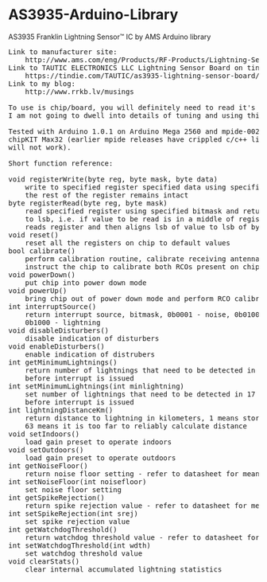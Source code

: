 AS3935-Arduino-Library
======================

AS3935 Franklin Lightning Sensor™ IC by AMS Arduino library
<pre>
Link to manufacturer site:
	http://www.ams.com/eng/Products/RF-Products/Lightning-Sensor/AS3935
Link to TAUTIC ELECTRONICS LLC Lightning Sensor Board on tindie.com:
	https://tindie.com/TAUTIC/as3935-lightning-sensor-board/
Link to my blog:
	http://www.rrkb.lv/musings

To use is chip/board, you will definitely need to read it's datasheet, so
I am not going to dwell into details of tuning and using this small gem.

Tested with Arduino 1.0.1 on Arduino Mega 2560 and mpide-0023-20120903-newlib on
chipKIT Max32 (earlier mpide releases have crippled c/c++ library support and
will not work).

Short function reference:

void registerWrite(byte reg, byte mask, byte data)
	write to specified register specified data using specified bitmask,
	the rest of the register remains intact
byte registerRead(byte reg, byte mask)
	read specified register using specified bitmask and return value aligned
	to lsb, i.e. if value to be read is in a middle of register, function
	reads register and then aligns lsb of value to lsb of byte
void reset()
	reset all the registers on chip to default values
bool calibrate()
	perform calibration routine, calibrate receiving antenna tank and then
	instruct the chip to calibrate both RCOs present on chip
void powerDown()
	put chip into power down mode
void powerUp()
	bring chip out of power down mode and perform RCO calibration
int interruptSource()
	return interrupt source, bitmask, 0b0001 - noise, 0b0100 - disturber,
	0b1000 - lightning
void disableDisturbers()
	disable indication of disturbers
void enableDisturbers()
	enable indication of distrubers
int getMinimumLightnings()
	return number of lightnings that need to be detected in 17 minute period
	before interrupt is issued
int setMinimumLightnings(int minlightning)
	set number of lightnings that need to be detected in 17 minute period
	before interrupt is issued
int lightningDistanceKm()
	return distance to lightning in kilometers, 1 means storm is overhead,
	63 means it is too far to reliably calculate distance
void setIndoors()
	load gain preset to operate indoors
void setOutdoors()
	load gain preset to operate outdoors
int getNoiseFloor()
	return noise floor setting - refer to datasheet for meaning and range
int setNoiseFloor(int noisefloor)
	set noise floor setting
int getSpikeRejection()
	return spike rejection value - refer to datasheet for meaning and range
int setSpikeRejection(int srej)
	set spike rejection value
int getWatchdogThreshold()
	return watchdog threshold value - refer to datasheet for meaning and range
int setWatchdogThreshold(int wdth)
	set watchdog threshold value
void clearStats()
	clear internal accumulated lightning statistics
</pre>

